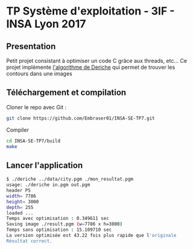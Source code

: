 # TP Système d'exploitation - 3IF - INSA Lyon 2017

## Presentation

   Petit projet consistant à optimiser un code C grâce aux threads, etc...
   Ce projet implémente [l'algorithme de Deriche](https://en.wikipedia.org/wiki/Deriche_edge_detector) 
   qui permet de trouver les contours dans une images


## Téléchargement et compilation

Cloner le repo avec Git :
```bash
git clone https://github.com/Embraser01/INSA-SE-TP7.git
```

Compiler

```bash
cd INSA-SE-TP7/build
make
```

##  Lancer l'application

```bash
$ ./deriche ../data/city.pgm ./mon_resultat.pgm
usage: ./deriche in.pgm out.pgm
header P5
width= 7786
height= 3000
depth= 255
loaded ...
Temps avec optimisation : 0.349611 sec
Saving image ./result.pgm (w=7786 x h=3000)
Temps sans optimisation : 15.109710 sec
La version optimisée est 43.22 fois plus rapide que l'originale
Résultat correct.
```
